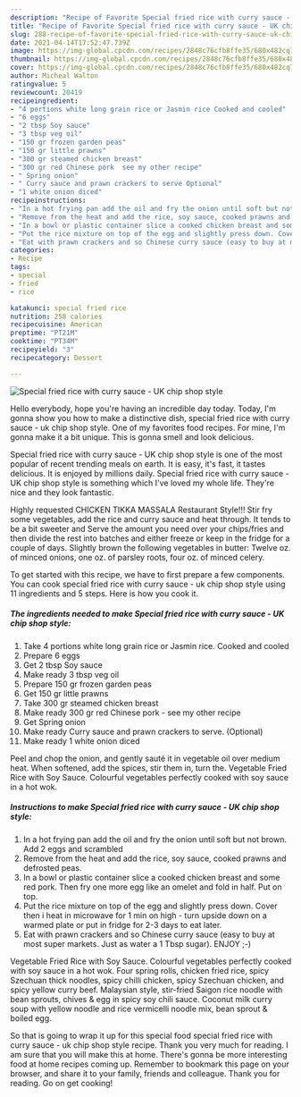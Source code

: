 ```yaml
---
description: "Recipe of Favorite Special fried rice with curry sauce - UK chip shop style"
title: "Recipe of Favorite Special fried rice with curry sauce - UK chip shop style"
slug: 288-recipe-of-favorite-special-fried-rice-with-curry-sauce-uk-chip-shop-style
date: 2021-04-14T17:52:47.739Z
image: https://img-global.cpcdn.com/recipes/2848c76cfb8ffe35/680x482cq70/special-fried-rice-with-curry-sauce-uk-chip-shop-style-recipe-main-photo.jpg
thumbnail: https://img-global.cpcdn.com/recipes/2848c76cfb8ffe35/680x482cq70/special-fried-rice-with-curry-sauce-uk-chip-shop-style-recipe-main-photo.jpg
cover: https://img-global.cpcdn.com/recipes/2848c76cfb8ffe35/680x482cq70/special-fried-rice-with-curry-sauce-uk-chip-shop-style-recipe-main-photo.jpg
author: Micheal Walton
ratingvalue: 5
reviewcount: 20419
recipeingredient:
- "4 portions white long grain rice or Jasmin rice Cooked and cooled"
- "6 eggs"
- "2 tbsp Soy sauce"
- "3 tbsp veg oil"
- "150 gr frozen garden peas"
- "150 gr little prawns"
- "300 gr steamed chicken breast"
- "300 gr red Chinese pork  see my other recipe"
- " Spring onion"
- " Curry sauce and prawn crackers to serve Optional"
- "1 white onion diced"
recipeinstructions:
- "In a hot frying pan add the oil and fry the onion until soft but not brown. Add 2 eggs and scrambled"
- "Remove from the heat and add the rice, soy sauce, cooked prawns and defrosted peas."
- "In a bowl or plastic container slice a cooked chicken breast and some red pork. Then fry one more egg like an omelet and fold in half. Put on top."
- "Put the rice mixture on top of the egg and slightly press down. Cover then i heat in microwave for 1 min on high - turn upside down on a warmed plate or put in fridge for 2-3 days to eat later."
- "Eat with prawn crackers and so Chinese curry sauce (easy to buy at most super markets. Just as water a 1 Tbsp sugar). ENJOY ;-)"
categories:
- Recipe
tags:
- special
- fried
- rice

katakunci: special fried rice 
nutrition: 258 calories
recipecuisine: American
preptime: "PT21M"
cooktime: "PT34M"
recipeyield: "3"
recipecategory: Dessert

---
```



![Special fried rice with curry sauce - UK chip shop style](https://img-global.cpcdn.com/recipes/2848c76cfb8ffe35/680x482cq70/special-fried-rice-with-curry-sauce-uk-chip-shop-style-recipe-main-photo.jpg)

Hello everybody, hope you're having an incredible day today. Today, I'm gonna show you how to make a distinctive dish, special fried rice with curry sauce - uk chip shop style. One of my favorites food recipes. For mine, I'm gonna make it a bit unique. This is gonna smell and look delicious.

Special fried rice with curry sauce - UK chip shop style is one of the most popular of recent trending meals on earth. It is easy, it's fast, it tastes delicious. It is enjoyed by millions daily. Special fried rice with curry sauce - UK chip shop style is something which I've loved my whole life. They're nice and they look fantastic.

Highly requested CHICKEN TIKKA MASSALA Restaurant Style!!! Stir fry some vegetables, add the rice and curry sauce and heat through. It tends to be a bit sweeter and Serve the amount you need over your chips/fries and then divide the rest into batches and either freeze or keep in the fridge for a couple of days. Slightly brown the following vegetables in butter: Twelve oz. of minced onions, one oz. of parsley roots, four oz. of minced celery.


To get started with this recipe, we have to first prepare a few components. You can cook special fried rice with curry sauce - uk chip shop style using 11 ingredients and 5 steps. Here is how you cook it.

<!--inarticleads1-->

##### The ingredients needed to make Special fried rice with curry sauce - UK chip shop style:

1. Take 4 portions white long grain rice or Jasmin rice. Cooked and cooled
1. Prepare 6 eggs
1. Get 2 tbsp Soy sauce
1. Make ready 3 tbsp veg oil
1. Prepare 150 gr frozen garden peas
1. Get 150 gr little prawns
1. Take 300 gr steamed chicken breast
1. Make ready 300 gr red Chinese pork - see my other recipe
1. Get  Spring onion
1. Make ready  Curry sauce and prawn crackers to serve. (Optional)
1. Make ready 1 white onion diced


Peel and chop the onion, and gently sauté it in vegetable oil over medium heat. When softened, add the spices, stir them in, turn the. Vegetable Fried Rice with Soy Sauce. Colourful vegetables perfectly cooked with soy sauce in a hot wok. 

<!--inarticleads2-->

##### Instructions to make Special fried rice with curry sauce - UK chip shop style:

1. In a hot frying pan add the oil and fry the onion until soft but not brown. Add 2 eggs and scrambled
1. Remove from the heat and add the rice, soy sauce, cooked prawns and defrosted peas.
1. In a bowl or plastic container slice a cooked chicken breast and some red pork. Then fry one more egg like an omelet and fold in half. Put on top.
1. Put the rice mixture on top of the egg and slightly press down. Cover then i heat in microwave for 1 min on high - turn upside down on a warmed plate or put in fridge for 2-3 days to eat later.
1. Eat with prawn crackers and so Chinese curry sauce (easy to buy at most super markets. Just as water a 1 Tbsp sugar). ENJOY ;-)


Vegetable Fried Rice with Soy Sauce. Colourful vegetables perfectly cooked with soy sauce in a hot wok. Four spring rolls, chicken fried rice, spicy Szechuan thick noodles, spicy chilli chicken, spicy Szechuan chicken, and spicy yellow curry beef. Malaysian style, stir-fried Saigon rice noodle with bean sprouts, chives &amp; egg in spicy soy chili sauce. Coconut milk curry soup with yellow noodle and rice vermicelli noodle mix, bean sprout &amp; boiled egg. 

So that is going to wrap it up for this special food special fried rice with curry sauce - uk chip shop style recipe. Thank you very much for reading. I am sure that you will make this at home. There's gonna be more interesting food at home recipes coming up. Remember to bookmark this page on your browser, and share it to your family, friends and colleague. Thank you for reading. Go on get cooking!

